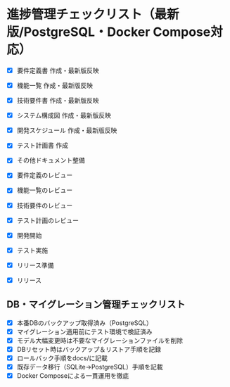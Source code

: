 # 進捗管理チェックリスト（最新版/PostgreSQL・Docker Compose対応）

- [x] 要件定義書 作成・最新版反映
- [x] 機能一覧 作成・最新版反映
- [x] 技術要件書 作成・最新版反映
- [x] システム構成図 作成・最新版反映
- [x] 開発スケジュール 作成・最新版反映
- [x] テスト計画書 作成
- [x] その他ドキュメント整備

- [x] 要件定義のレビュー
- [x] 機能一覧のレビュー
- [x] 技術要件のレビュー
- [x] テスト計画のレビュー

- [x] 開発開始
- [x] テスト実施
- [x] リリース準備
- [x] リリース

## DB・マイグレーション管理チェックリスト
- [x] 本番DBのバックアップ取得済み（PostgreSQL）
- [x] マイグレーション適用前にテスト環境で検証済み
- [x] モデル大幅変更時は不要なマイグレーションファイルを削除
- [x] DBリセット時はバックアップ＆リストア手順を記録
- [x] ロールバック手順をdocs/に記載
- [x] 既存データ移行（SQLite→PostgreSQL）手順を記載
- [x] Docker Composeによる一貫運用を徹底 
